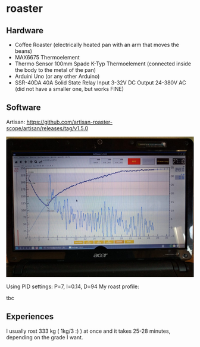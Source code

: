 # roaster

## Hardware
- Coffee Roaster (electrically heated pan with an arm that moves the beans)
- MAX6675 Thermoelement 
- Thermo Sensor 100mm Spade K-Typ Thermoelement (connected inside the body to the metal of the pan)
- Arduini Uno (or any other Arduino)
- SSR-40DA 40A Solid State Relay Input 3-32V DC Output 24-380V AC (did not have a smaller one, but works FINE)
  
## Software 
Artisan:
https://github.com/artisan-roaster-scope/artisan/releases/tag/v1.5.0

![circuit](pics/artisan.jpeg?raw=true "screen artisan")

Using PID settings: P=7, I=0.14, D=94
My roast profile:

tbc

## Experiences
I usually rost 333 kg ( 1kg/3 :) ) at once and it takes 25-28 minutes, depending on the grade I want.
